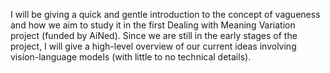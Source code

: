  I will be giving a quick and gentle introduction to the concept of vagueness and how we aim to study it in the first Dealing with Meaning Variation project (funded by AiNed). Since we are still in the early stages of the project, I will give a high-level overview of our current ideas involving vision-language models (with little to no technical details).